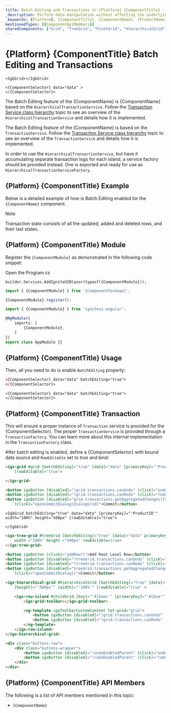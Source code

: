 ```yaml
---
title: Batch Editing and Transactions in {Platform} {ComponentTitle} - Infragistics
_description: Perform data manipulation without affecting the underlying data with {ComponentTitle} Batch Editing, using {Platform} {ComponentTitle}. See demos & examples!
_keywords: {Platform}, {ComponentTitle}, {ComponentName}, {ProductName}, Infragistics
mentionedTypes: [{ComponentApiMembers}]
sharedComponents: ["Grid", "TreeGrid", "PivotGrid", "HierarchicalGrid"]
---
```


<!-- NOTE DO NOT change this file because it is used as a template  -->

<!-- NOTE the metadata sharedComponents array defines a topic for multiple components in the  -->
<!-- NOTE the {ComponentName} variables will be mapped to an entry in docsComponents.json and resolved to a variable defined in docsConfig.json -->
<!-- NOTE {ComponentName} -> {PivotGridName} -> IgbTreeGrid -->
<!-- NOTE {ComponentTitle} -> {PivotGridTitle} -> Tree Grid -->

<!-- EXAMPLE of shared variable that will be converted to actual component: {ComponentTitle} -> {IgbTreeGridTitle} -> 'Tree Grid'-->
# {Platform} {ComponentTitle} Batch Editing and Transactions

<!-- EXAMPLE of razor code snippet that is automatically filtered for Blazor -->

```razor
<IgbGrid></IgbGrid>
```

```razor
<{ComponentSelector} data="data" >
</{ComponentSelector}>
```

<!-- EXAMPLE of build flagging content for single component: -->
<!-- ComponentStart: PivotGrid -->
The Batch Editing feature of the {ComponentName} is {ComponentName} based on the `HierarchicalTransactionService`. Follow the [Transaction Service class hierarchy](transaction-classes.md) topic to see an overview of the `HierarchicalTransactionService` and details how it is implemented.
<!-- ComponentEnd: PivotGrid -->

<!-- EXAMPLE of build flagging content for multiple components: -->
<!-- ComponentStart: PivotGrid, HierarchicalGrid -->
The Batch Editing feature of the {ComponentName} is based on the `TransactionService`. Follow the [Transaction Service class hierarchy](transaction-classes.md) topic to see an overview of the `TransactionService` and details how it is implemented.
<!-- ComponentEnd: PivotGrid, HierarchicalGrid -->

<!-- EXAMPLE of build flagging content for single components: -->
<!-- ComponentStart: HierarchicalGrid -->
In order to use the `HierarchicalTransactionService`, but have it accumulating separate transaction logs for each island, a service factory should be provided instead. One is exported and ready for use as `HierarchicalTransactionServiceFactory`.
<!-- ComponentEnd: HierarchicalGrid -->


## {Platform} {ComponentTitle} Example

<!-- EXAMPLE of shared variable that will be converted to actual API link: {ComponentName} -> {TreeGridName} -> `IgTreeGrid`-->
Below is a detailed example of how is Batch Editing enabled for the `{ComponentName}` component.

<!-- EXAMPLE of embedding sample with ComponentSample path variable -->
<code-view style="height:510px"
           data-demos-base-url="{environment:demosBaseUrl}"
           iframe-src="{environment:demosBaseUrl}/{ComponentSample}-advanced-filtering"
           github-src="{ComponentSample}/advanced-filtering"
           alt="{Platform} {ComponentTitle} Advanced Filtering Example">
</code-view>


> [!NOTE]
> Transaction state consists of all the updated, added and deleted rows, and their last states.

## {Platform} {ComponentTitle} Module

<!-- EXAMPLE of using a module variable that will be resolved to actual module, e.g. {ComponentModule} -> IgbPivotGridModule  -->
Register the `{ComponentModule}` as demonstrated in the following code snippet:

<!-- EXAMPLE of Blazor code snippet with module variable -->
<!-- Blazor -->
Open the Program.cs
```razor
builder.Services.AddIgniteUIBlazor(typeof({ComponentModule}));
```

<!-- end: Blazor -->

<!-- EXAMPLE of React/WC code snippet with module variable that will be resolved to actual module, e.g. {ComponentModule} -> IgcPivotGridModule  -->
<!-- React, WebComponents -->
```typescript
import { {ComponentModule} } from '{ComponentPackage}';

{ComponentModule}.register();
```
<!-- end: React, WebComponents -->

<!-- EXAMPLE of Angular code snippet with module variable that will be resolved to actual module, e.g. {ComponentModule} -> IgxPivotGridModule  -->
<!-- Angular -->
```typescript
import { {ComponentModule} } from 'igniteui-angular';

@NgModule({
    imports: [
        {ComponentModule},
    ]
})
export class AppModule {}
```
<!-- end: Angular -->

## {Platform} {ComponentTitle} Usage

Then, all you need to do is enable `BatchEditing` property:

<!-- EXAMPLE of shared code snippet with selector variable that will be resolved, e.g. {ComponentSelector} -> igb-pivot-grid  -->

```html
<{ComponentSelector} data="data" batchEditing="true">
</{ComponentSelector}>
```

```razor
<{ComponentSelector} data="data" batchEditing="true">
</{ComponentSelector}>
```

## {Platform} {ComponentTitle} Transaction

This will ensure a proper instance of `Transaction` service is provided for the {ComponentSelector}. The proper `TransactionService` is provided through a `TransactionFactory`. You can learn more about this internal implementation in the `TransactionFactory` class.

After batch editing is enabled, define a {ComponentSelector} with bound data source and `RowEditable` set to true and bind:

<!-- EXAMPLE of a code snippet that applies only to Grid component  -->
<!-- ComponentStart: Grid -->
```html
<igx-grid #grid [batchEditing]="true" [data]="data" [primaryKey]="'ProductID'" width="100%" height="500px"
    [rowEditable]="true">

</igx-grid>

<button igxButton [disabled]="!grid.transactions.canUndo" (click)="undo()">Undo</button>
<button igxButton [disabled]="!grid.transactions.canRedo" (click)="redo()">Redo</button>
<button igxButton [disabled]="grid.transactions.getAggregatedChanges(false).length < 1"
    (click)="openCommitDialog(dialogGrid)">Commit</button>
```
<!-- ComponentEnd: Grid -->

<!-- ComponentStart: Grid -->
```razor
<IgbGrid batchEditing="true" data="data" [primaryKey]="'ProductID'" width="100%" height="500px" [rowEditable]="true">

</IgbGrid>
```
<!-- ComponentEnd: Grid -->

<!-- EXAMPLE of a code snippet that applies only to TreeGrid  -->
<!-- ComponentStart: TreeGrid -->
```html
<igx-tree-grid #treeGrid [batchEditing]="true" [data]="data" primaryKey="employeeID" foreignKey="PID"
    width ="100%" height ="500px" rowEditable=true>
</igx-tree-grid>

<button igxButton (click)="addRow()">Add Root Level Row</button>
<button igxButton [disabled]="!treeGrid.transactions.canUndo" (click)="undo()">Undo</button>
<button igxButton [disabled]="!treeGrid.transactions.canRedo" (click)="redo()">Redo</button>
<button igxButton [disabled]="treeGrid.transactions.getAggregatedChanges(false).length < 1"
    (click)="openCommitDialog()">Commit</button>

```
<!-- ComponentEnd: TreeGrid -->


<!-- EXAMPLE of a code snippet that applies only to HierarchicalGrid  -->
<!-- ComponentStart: HierarchicalGrid -->
```html
<igx-hierarchical-grid #hierarchicalGrid [batchEditing]="true" [data]="data" [primaryKey]="'Artist'"
    [height]="'580px'" [width]="'100%'" [rowEditable]="true" >

    <igx-row-island #childGrid [key]="'Albums'" [primaryKey]="'Album'" [rowEditable]="true">
        <igx-grid-toolbar></igx-grid-toolbar>

        <ng-template igxToolbarCustomContent let-grid="grid">
            <button igxButton [disabled]="!grid.transactions.canUndo" (click)="undo(grid)">Undo</button>
            <button igxButton [disabled]="!grid.transactions.canRedo" (click)="redo(grid)">Redo</button>
        </ng-template>
    </igx-row-island>
</igx-hierarchical-grid>

<div class="buttons-row">
    <div class="buttons-wrapper">
        <button igxButton [disabled]="!undoEnabledParent" (click)="undo(hierarchicalGrid)">Undo Parent</button>
        <button igxButton [disabled]="!redoEnabledParent" (click)="redo(hierarchicalGrid)">Redo Parent</button>
    </div>
</div>
```
<!-- ComponentEnd: HierarchicalGrid -->

## {Platform} {ComponentTitle} API Members

The following is a list of API members mentioned in this topic:

- `{ComponentName}`